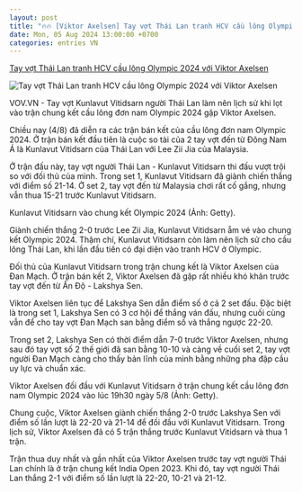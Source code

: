 ```yaml
---
layout: post
title: "🔥🔥 [Viktor Axelsen] Tay vợt Thái Lan tranh HCV cầu lông Olympic 2024 với Viktor Axelsen"
date: Mon, 05 Aug 2024 13:00:00 +0700
categories: entries VN
---
```

[Tay vợt Thái Lan tranh HCV cầu lông Olympic 2024 với Viktor Axelsen](https://vov.vn/the-thao/tay-vot-thai-lan-tranh-hcv-cau-long-olympic-2024-voi-viktor-axelsen-post1112255.vov)

![Tay vợt Thái Lan tranh HCV cầu lông Olympic 2024 với Viktor Axelsen](https://vov-media.emitech.vn/sites/default/files/styles/og_image/public/2024-08/kunlavut_vitidsarn.jpg?v=1722879305)

VOV.VN - Tay vợt Kunlavut Vitidsarn người Thái Lan làm nên lịch sử khi lọt vào trận chung kết cầu lông đơn nam Olympic 2024 gặp Viktor Axelsen.

Chiều nay (4/8) đã diễn ra các trận bán kết của cầu lông đơn nam Olympic 2024. Ở trận bán kết đầu tiên là cuộc so tài của 2 tay vợt đến từ Đông Nam Á là Kunlavut Vitidsarn của Thái Lan với Lee Zii Jia của Malaysia.

Ở trận đấu này, tay vợt người Thái Lan - Kunlavut Vitidsarn thi đấu vượt trội so với đối thủ của mình. Trong set 1, Kunlavut Vitidsarn đã giành chiến thắng với điểm số 21-14. Ở set 2, tay vợt đến từ Malaysia chơi rất cố gắng, nhưng vẫn thua 15-21 trước Kunlavut Vitidsarn.

Kunlavut Vitidsarn vào chung kết Olympic 2024 (Ảnh: Getty).

Giành chiến thắng 2-0 trước Lee Zii Jia, Kunlavut Vitidsarn ẵm vé vào chung kết Olympic 2024. Thậm chí, Kunlavut Vitidsarn còn làm nên lịch sử cho cầu lông Thái Lan, khi lần đầu tiên có đại diện vào tranh HCV ở Olympic.

Đối thủ của Kunlavut Vitidsarn trong trận chung kết là Viktor Axelsen của Đan Mạch. Ở trận bán kết 2, Viktor Axelsen đã gặp rất nhiều khó khăn trước tay vợt đến từ Ấn Độ - Lakshya Sen.

Viktor Axelsen liên tục để Lakshya Sen dẫn điểm số ở cả 2 set đấu. Đặc biệt là trong set 1, Lakshya Sen có 3 cơ hội để thắng ván đấu, nhưng cuối cùng vẫn để cho tay vợt Đan Mạch san bằng điểm số và thắng ngược 22-20.

Trong set 2, Lakshya Sen có thời điểm dẫn 7-0 trước Viktor Axelsen, nhưng sau đó tay vợt số 2 thế giới đã san bằng 10-10 và càng về cuối set 2, tay vợt người Đan Mạch càng cho thấy bản lĩnh của mình bằng những pha đập cầu uy lực và chuẩn xác.

Viktor Axelsen đối đầu với Kunlavut Vitidsarn ở trận chung kết cầu lông đơn nam Olympic 2024 vào lúc 19h30 ngày 5/8 (Ảnh: Getty).

Chung cuộc, Viktor Axelsen giành chiến thắng 2-0 trước Lakshya Sen với điểm số lần lượt là 22-20 và 21-14 để đối đầu với Kunlavut Vitidsarn. Trong lịch sử, Viktor Axelsen đã có 5 trận thắng trước Kunlavut Vitidsarn và thua 1 trận.

Trận thua duy nhất và gần nhất của Viktor Axelsen trước tay vợt người Thái Lan chính là ở trận chung kết India Open 2023. Khi đó, tay vợt người Thái Lan thắng 2-1 với điểm số lần lượt là 22-20, 10-21 và 21-12.

